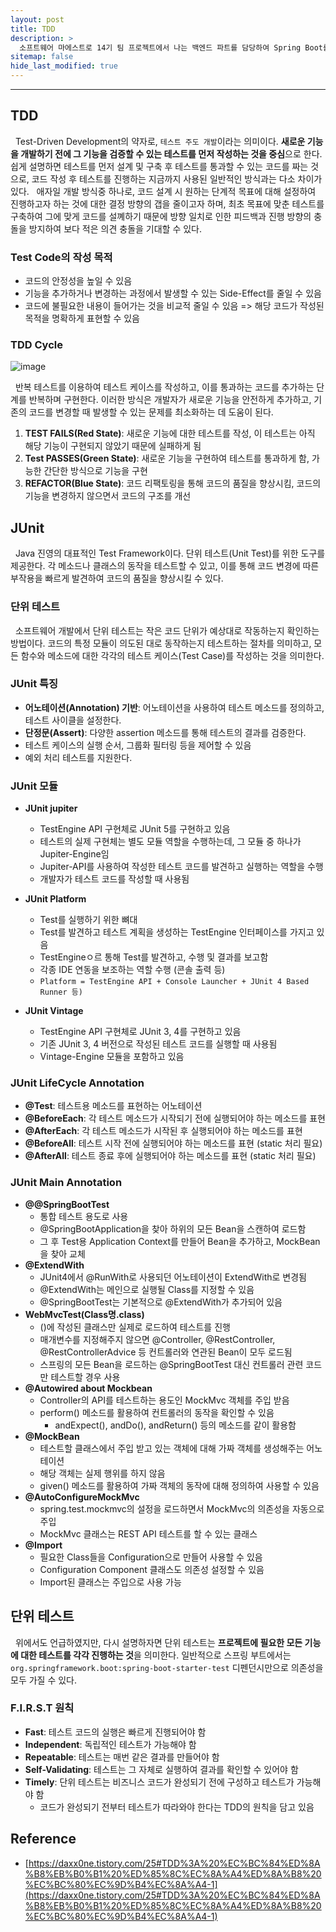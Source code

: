 ```yaml
---
layout: post
title: TDD
description: >
  소프트웨어 마에스트로 14기 팀 프로젝트에서 나는 백엔드 파트를 담당하여 Spring Boot를 통한 API 서버 개발을 하게 되었다. 이번 프로젝트에서 TDD를 도입하는 것을 고민하게 되면서, TDD에 대해 자세하게 알아보고자 하여 학습 차 게시글을 작성하게 되었다.
sitemap: false
hide_last_modified: true
---
```


---

## TDD

&nbsp; Test-Driven Development의 약자로, `테스트 주도 개발`이라는 의미이다. **새로운 기능을 개발하기 전에 그 기능을 검증할 수 있는 테스트를 먼저 작성하는 것을 중심**으로 한다. 쉽게 설명하면 테스트를 먼저 설계 및 구축 후 테스트를 통과할 수 있는 코드를 짜는 것으로, 코드 작성 후 테스트를 진행하는 지금까지 사용된 일반적인 방식과는 다소 차이가 있다.
&nbsp; 애자일 개발 방식중 하나로, 코드 설계 시 원하는 단계적 목표에 대해 설정하여 진행하고자 하는 것에 대한 결정 방향의 갭을 줄이고자 하며, 최초 목표에 맞춘 테스트를 구축하여 그에 맞게 코드를 설꼐하기 때문에 방향 일치로 인한 피드백과 진행 방향의 충돌을 방지하여 보다 적은 의견 충돌을 기대할 수 있다.

### Test Code의 작성 목적

- 코드의 안정성을 높일 수 있음
- 기능을 추가하거나 변경하는 과정에서 발생할 수 있는 Side-Effect를 줄일 수 있음
- 코드에 불필요한 내용이 들어가는 것을 비교적 줄일 수 있음 => 해당 코드가 작성된 목적을 명확하게 표현할 수 있음

### TDD Cycle

![image](https://user-images.githubusercontent.com/68031450/249683684-3c7ca0e7-cad3-4ac4-85c6-aeb1db92ff88.png)

&nbsp; 반복 테스트를 이용하여 테스트 케이스를 작성하고, 이를 통과하는 코드를 추가하는 단계를 반복하며 구현한다. 이러한 방식은 개발자가 새로운 기능을 안전하게 추가하고, 기존의 코드를 변경할 때 발생할 수 있는 문제를 최소화하는 데 도움이 된다.

1. **TEST FAILS(Red State)**: 새로운 기능에 대한 테스트를 작성, 이 테스트는 아직 해당 기능이 구현되지 않았기 때문에 실패하게 됨
2. **Test PASSES(Green State)**: 새로운 기능을 구현하여 테스트를 통과하게 함, 가능한 간단한 방식으로 기능을 구현
3. **REFACTOR(Blue State)**: 코드 리팩토링을 통해 코드의 품질을 향상시킴, 코드의 기능을 변경하지 않으면서 코드의 구조를 개선

## JUnit

&nbsp; Java 진영의 대표적인 Test Framework이다. 단위 테스트(Unit Test)를 위한 도구를 제공한다. 각 메소드나 클래스의 동작을 테스트할 수 있고, 이를 통해 코드 변경에 따른 부작용을 빠르게 발견하여 코드의 품질을 향상시킬 수 있다.

### 단위 테스트

&nbsp; 소프트웨어 개발에서 단위 테스트는 작은 코드 단위가 예상대로 작동하는지 확인하는 방법이다. 코드의 특정 모듈이 의도된 대로 동작하는지 테스트하는 절차를 의미하고, 모든 함수와 메소드에 대한 각각의 테스트 케이스(Test Case)를 작성하는 것을 의미한다.

### JUnit 특징

- **어노테이션(Annotation) 기반**: 어노테이션을 사용하여 테스트 메소드를 정의하고, 테스트 사이클을 설정한다.
- **단정문(Assert)**: 다양한 assertion 메소드를 통해 테스트의 결과를 검증한다.
- 테스트 케이스의 실행 순서, 그룹화 필터링 등을 제어할 수 있음
- 예외 처리 테스트를 지원한다.

### JUnit 모듈

- **JUnit jupiter**

  - TestEngine API 구현체로 JUnit 5를 구현하고 있음
  - 테스트의 실제 구현체는 별도 모듈 역할을 수행하는데, 그 모듈 중 하나가 Jupiter-Engine임
  - Jupiter-API를 사용하여 작성한 테스트 코드를 발견하고 실행하는 역할을 수행
  - 개발자가 테스트 코드를 작성할 때 사용됨

- **JUnit Platform**

  - Test를 실행하기 위한 뼈대
  - Test를 발견하고 테스트 계획을 생성하는 TestEngine 인터페이스를 가지고 있음
  - TestEngineㅇ르 통해 Test를 발견하고, 수행 및 결과를 보고함
  - 각종 IDE 연동을 보조하는 역할 수행 (콘솔 출력 등)
  - `Platform = TestEngine API + Console Launcher + JUnit 4 Based Runner 등)`

- **JUnit Vintage**

  - TestEngine API 구현체로 JUnit 3, 4를 구현하고 있음
  - 기존 JUnit 3, 4 버전으로 작성된 테스트 코드를 실행할 때 사용됨
  - Vintage-Engine 모듈을 포함하고 있음

### JUnit LifeCycle Annotation

- **@Test**: 테스트용 메소드를 표현하는 어노테이션
- **@BeforeEach**: 각 테스트 메소드가 시작되기 전에 실행되어야 하는 메소드를 표현
- **@AfterEach**: 각 테스트 메소드가 시작된 후 실행되어야 하는 메소드를 표현
- **@BeforeAll**: 테스트 시작 전에 실행되어야 하는 메소드를 표현 (static 처리 필요)
- **@AfterAll**: 테스트 종료 후에 실행되어야 하는 메소드를 표현 (static 처리 필요)

### JUnit Main Annotation

- **@@SpringBootTest**
  - 통합 테스트 용도로 사용
  - @SpringBootApplication을 찾아 하위의 모든 Bean을 스캔하여 로드함
  - 그 후 Test용 Application Context를 만들어 Bean을 추가하고, MockBean을 찾아 교체
- **@ExtendWith**
  - JUnit4에서 @RunWith로 사용되던 어노테이션이 ExtendWith로 변경됨
  - @ExtendWith는 메인으로 실행될 Class를 지정할 수 있음
  - @SpringBootTest는 기본적으로 @ExtendWith가 추가되어 있음
- **WebMvcTest(Class명.class)**
  - ()에 작성된 클래스만 실제로 로드하여 테스트를 진행
  - 매개변수를 지정해주지 않으면 @Controller, @RestController, @RestControllerAdvice 등 컨트롤러와 연관된 Bean이 모두 로드됨
  - 스프링의 모든 Bean을 로드하는 @SpringBootTest 대신 컨트롤러 관련 코드만 테스트할 경우 사용
- **@Autowired about Mockbean**
  - Controller의 API를 테스트하는 용도인 MockMvc 객체를 주입 받음
  - perform() 메소드를 활용하여 컨트롤러의 동작을 확인할 수 있음
    - andExpect(), andDo(), andReturn() 등의 메소드를 같이 활용함
- **@MockBean**
  - 테스트할 클래스에서 주입 받고 있는 객체에 대해 가짜 객체를 생성해주는 어노테이션
  - 해당 객체는 실제 행위를 하지 않음
  - given() 메소드를 활용하여 가짜 객체의 동작에 대해 정의하여 사용할 수 있음
- **@AutoConfigureMockMvc**
  - spring.test.mockmvc의 설정을 로드하면서 MockMvc의 의존성을 자동으로 주입
  - MockMvc 클래스는 REST API 테스트를 할 수 있는 클래스
- **@Import**
  - 필요한 Class들을 Configuration으로 만들어 사용할 수 있음
  - Configuration Component 클래스도 의존성 설정할 수 있음
  - Import된 클래스는 주입으로 사용 가능

## 단위 테스트

&nbsp; 위에서도 언급하였지만, 다시 설명하자면 단위 테스트는 **프로젝트에 필요한 모든 기능에 대한 테스트를 각각 진행하는 것**을 의미한다. 일반적으로 스프링 부트에서는 `org.springframework.boot:spring-boot-starter-test` 디펜던시만으로 의존성을 모두 가질 수 있다.

### F.I.R.S.T 원칙

- **Fast**: 테스트 코드의 실행은 빠르게 진행되어야 함
- **Independent**: 독립적인 테스트가 가능해야 함
- **Repeatable**: 테스트는 매번 같은 결과를 만들어야 함
- **Self-Validating**: 테스트는 그 자체로 실행하여 결과를 확인할 수 있어야 함
- **Timely**: 단위 테스트는 비즈니스 코드가 완성되기 전에 구성하고 테스트가 가능해야 함
  - 코드가 완성되기 전부터 테스트가 따라와야 한다는 TDD의 원칙을 담고 있음

## Reference

- [https://daxx0ne.tistory.com/25#TDD%3A%20%EC%BC%84%ED%8A%B8%EB%B0%B1%20%ED%85%8C%EC%8A%A4%ED%8A%B8%20%EC%BC%80%EC%9D%B4%EC%8A%A4-1](https://daxx0ne.tistory.com/25#TDD%3A%20%EC%BC%84%ED%8A%B8%EB%B0%B1%20%ED%85%8C%EC%8A%A4%ED%8A%B8%20%EC%BC%80%EC%9D%B4%EC%8A%A4-1)
